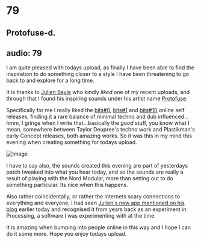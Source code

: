 # 79
## Protofuse-d.
audio: 79
---

I am quite pleased with todays upload, as finally I have been able to find the inspiration to do something closer to a style I have been threatening to go back to and explore for a long time.

It is thanks to <a href="http://julienbayle.net/" title="Julien Bayle">Julien Bayle</a> who kindly <i>liked</i> one of my recent uploads, and through that I found his inspiring sounds under his artist name <a href="http://protofuse.bandcamp.com/album/bits-0" title="Protofuse">Protofuse</a>. 

Specifically for me I really liked the <a href="http://protofuse.bandcamp.com/album/bits-0" title="bits#0">bits#0</a>, <a href="http://protofuse.bandcamp.com/album/bits-1" title="bits#1">bits#1</a> and <a href="http://protofuse.bandcamp.com/album/bits-10" title="bits#10">bits#10</a> online self releases, finding it a rare balance of minimal techno and dub influenced…hmm, I gringe when I write that…basically the <i>good</i> stuff, you know what I mean, somewhere between Taylor Deupree's techno work and Plastikman's early Concept releases, both amazing works. So it was this in my mind this evening when creating something for todays upload.

![Image](/assets/img/Snd-79.jpg)
 

I have to say also, the sounds created this evening are part of yesterdays patch tweaked into what you hear today, and so the sounds are really a result of playing with the Nord Modular, more than setting out to do something particular. Its nice when this happens.

Also rather coincidentally, or rather the internets scary connections to everything and everyone, I had seen <a href="http://julienbayle.net/2012/03/17/my-first-app-on-app-store/" title="his new app mentioned on his blog">Julien's new app mentioned on his blog</a> earlier today and recognised it from years back as an experiment in Processing, a software I was experimenting with at the time. 

It is amazing when bumping into people online in this way and I hope I can do it some more.
Hope you enjoy todays upload.